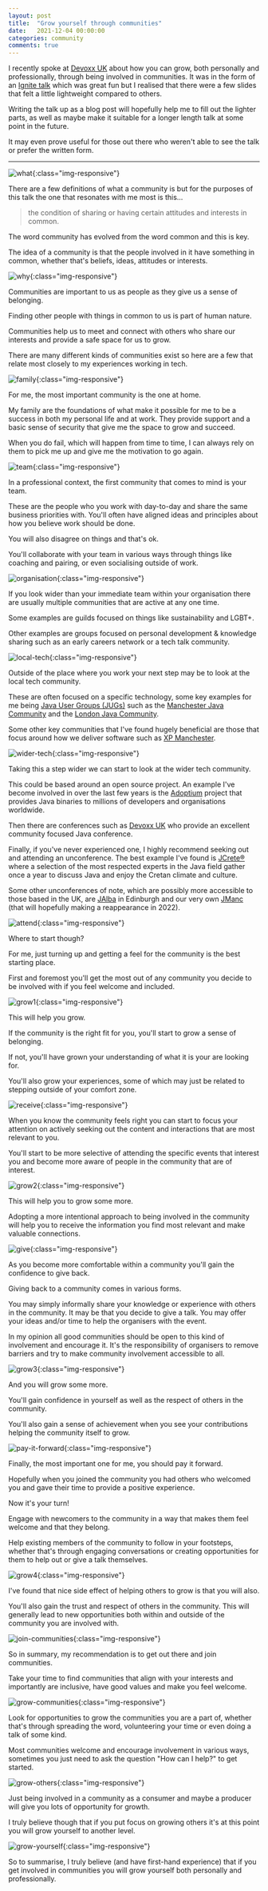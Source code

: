 ```yaml
---
layout: post
title:  "Grow yourself through communities"
date:   2021-12-04 00:00:00
categories: community
comments: true
---
```


I recently spoke at [Devoxx UK](https://www.devoxx.co.uk/speaker-details/?id=9452) about how you can grow, both personally and professionally, through being involved in communities.
It was in the form of an [Ignite talk](https://en.wikipedia.org/wiki/Ignite_(event)) which was great fun but I realised that there were a few slides that felt a little lightweight compared to others.

Writing the talk up as a blog post will hopefully help me to fill out the lighter parts, as well as maybe make it suitable for a longer length talk at some point in the future.

It may even prove useful for those out there who weren't able to see the talk or prefer the written form.

---

![what](/assets/grow-yourself-through-communities/what.png){:class="img-responsive"}

There are a few definitions of what a community is but for the purposes of this talk the one that resonates with me most is this...

> the condition of sharing or having certain attitudes and interests in common.

The word community has evolved from the word common and this is key.

The idea of a community is that the people involved in it have something in common, whether that's beliefs, ideas, attitudes or interests.

![why](/assets/grow-yourself-through-communities/why.png){:class="img-responsive"}

Communities are important to us as people as they give us a sense of belonging.

Finding other people with things in common to us is part of human nature.

Communities help us to meet and connect with others who share our interests and provide a safe space for us to grow.

There are many different kinds of communities exist so here are a few that relate most closely to my experiences working in tech.

![family](/assets/grow-yourself-through-communities/family.png){:class="img-responsive"}

For me, the most important community is the one at home.

My family are the foundations of what make it possible for me to be a success in both my personal life and at work.
They provide support and a basic sense of security that give me the space to grow and succeed.

When you do fail, which will happen from time to time, I can always rely on them to pick me up and give me the motivation to go again.

![team](/assets/grow-yourself-through-communities/team.png){:class="img-responsive"}

In a professional context, the first community that comes to mind is your team.

These are the people who you work with day-to-day and share the same business priorities with.
You'll often have aligned ideas and principles about how you believe work should be done.

You will also disagree on things and that's ok.

You'll collaborate with your team in various ways through things like coaching and pairing, or even socialising outside of work.

![organisation](/assets/grow-yourself-through-communities/organisation.png){:class="img-responsive"}

If you look wider than your immediate team within your organisation there are usually multiple communities that are active at any one time.

Some examples are guilds focused on things like sustainability and LGBT+.

Other examples are groups focused on personal development & knowledge sharing such as an early careers network or a tech talk community.

![local-tech](/assets/grow-yourself-through-communities/local-tech.png){:class="img-responsive"}

Outside of the place where you work your next step may be to look at the local tech community.

These are often focused on a specific technology, some key examples for me being [Java User Groups (JUGs)](https://dev.java/community/jugs/) such as the [Manchester Java Community](https://www.meetup.com/ManchesterUK-Java-Community/) and the [London Java Community](https://londonjavacommunity.co.uk/).

Some other key communities that I've found hugely beneficial are those that focus around how we deliver software such as [XP Manchester](https://twitter.com/xpmanchester).

![wider-tech](/assets/grow-yourself-through-communities/wider-tech.png){:class="img-responsive"}

Taking this a step wider we can start to look at the wider tech community.

This could be based around an open source project.
An example I've become involved in over the last few years is the [Adoptium](https://adoptium.net/) project that provides Java binaries to millions of developers and organisations worldwide.

Then there are conferences such as [Devoxx UK](https://www.devoxx.co.uk/) who provide an excellent community focused Java conference.

Finally, if you've never experienced one, I highly recommend seeking out and attending an unconference.
The best example I've found is [JCrete®](https://www.jcrete.org/) where a selection of the most respected experts in the Java field gather once a year to discuss Java and enjoy the Cretan climate and culture.

Some other unconferences of note, which are possibly more accessible to those based in the UK, are [JAlba](https://jalba.scot/) in Edinburgh and our very own [JManc](https://manchesterjavacommunity.org/jmanc/) (that will hopefully making a reappearance in 2022).

![attend](/assets/grow-yourself-through-communities/attend.png){:class="img-responsive"}

Where to start though?

For me, just turning up and getting a feel for the community is the best starting place.

First and foremost you'll get the most out of any community you decide to be involved with if you feel welcome and included.

![grow1](/assets/grow-yourself-through-communities/grow1.png){:class="img-responsive"}

This will help you grow.

If the community is the right fit for you, you'll start to grow a sense of belonging.


If not, you'll have grown your understanding of what it is your are looking for.

You'll also grow your experiences, some of which may just be related to stepping outside of your comfort zone.

![receive](/assets/grow-yourself-through-communities/receive.png){:class="img-responsive"}

When you know the community feels right you can start to focus your attention on actively seeking out the content and interactions that are most relevant to you.

You'll start to be more selective of attending the specific events that interest you and become more aware of people in the community that are of interest.

![grow2](/assets/grow-yourself-through-communities/grow2.png){:class="img-responsive"}

This will help you to grow some more.

Adopting a more intentional approach to being involved in the community will help you to receive the information you find most relevant and make valuable connections.

![give](/assets/grow-yourself-through-communities/give.png){:class="img-responsive"}

As you become more comfortable within a community you'll gain the confidence to give back.

Giving back to a community comes in various forms.

You may simply informally share your knowledge or experience with others in the community.
It may be that you decide to give a talk.
You may offer your ideas and/or time to help the organisers with the event.

In my opinion all good communities should be open to this kind of involvement and encourage it.
It's the responsibility of organisers to remove barriers and try to make community involvement accessible to all.

![grow3](/assets/grow-yourself-through-communities/grow3.png){:class="img-responsive"}

And you will grow some more.

You'll gain confidence in yourself as well as the respect of others in the community.

You'll also gain a sense of achievement when you see your contributions helping the community itself to grow.

![pay-it-forward](/assets/grow-yourself-through-communities/pay-it-forward.png){:class="img-responsive"}

Finally, the most important one for me, you should pay it forward.

Hopefully when you joined the community you had others who welcomed you and gave their time to provide a positive experience.

Now it's your turn!

Engage with newcomers to the community in a way that makes them feel welcome and that they belong.

Help existing members of the community to follow in your footsteps, whether that's through engaging conversations or creating opportunities for them to help out or give a talk themselves.

![grow4](/assets/grow-yourself-through-communities/grow4.png){:class="img-responsive"}

I've found that nice side effect of helping others to grow is that you will also.

You'll also gain the trust and respect of others in the community. This will generally lead to new opportunities both within and outside of the community you are involved with.

![join-communities](/assets/grow-yourself-through-communities/join-communities.png){:class="img-responsive"}

So in summary, my recommendation is to get out there and join communities.

Take your time to find communities that align with your interests and importantly are inclusive, have good values and make you feel welcome.

![grow-communities](/assets/grow-yourself-through-communities/grow-communities.png){:class="img-responsive"}

Look for opportunities to grow the communities you are a part of, whether that's through spreading the word, volunteering your time or even doing a talk of some kind.

Most communities welcome and encourage involvement in various ways, sometimes you just need to ask the question "How can I help?" to get started.

![grow-others](/assets/grow-yourself-through-communities/grow-others.png){:class="img-responsive"}

Just being involved in a community as a consumer and maybe a producer will give you lots of opportunity for growth.

I truly believe though that if you put focus on growing others it's at this point you will grow yourself to another level.

![grow-yourself](/assets/grow-yourself-through-communities/grow-yourself.png){:class="img-responsive"}

So to summarise, I truly believe (and have first-hand experience) that if you get involved in communities you will grow yourself both personally and professionally.
